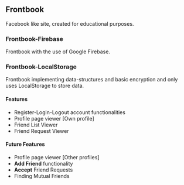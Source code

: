 ## Frontbook
Facebook like site, created for educational purposes.

### Frontbook-Firebase
Frontbook with the use of Google Firebase.

### Frontbook-LocalStorage
Frontbook implementing data-structures and basic encryption and only uses LocalStorage to store data.

#### Features
* Register-Login-Logout account functionalities
* Profile page viewer [Own profile]
* Friend List Viewer
* Friend Request Viewer

#### Future Features
* Profile page viewer [Other profiles]
* **Add Friend** functionality
* **Accept** Friend Requests
* Finding Mutual Friends
